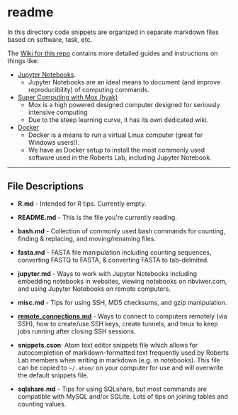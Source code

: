 # readme
 In this directory code snippets are organized in separate markdown files based on software, task, etc.

 The [Wiki for this repo](https://github.com/RobertsLab/code/wiki) contains more detailed guides and instructions on things like:

 - [Jupyter Notebooks](https://github.com/RobertsLab/code/wiki/Jupyter-Notebook-Guide).
     - Jupyter Notebooks are an ideal means to document (and improve reproducibility) of computing commands.
 - [Super Computing with Mox (hyak)](https://github.com/RobertsLab/hyak_mox/wiki)
     - Mox is a high powered designed computer designed for seriously intensive computing
     - Due to the steep learning curve, it has its own dedicated wiki.
 - [Docker](https://github.com/RobertsLab/code/wiki/Docker-Guide)
     - Docker is a means to run a virtual Linux computer (great for Windows users!).
     - We have as Docker setup to install the most commonly used software used in the Roberts Lab, including Jupyter Notebook.

---

## File Descriptions

- **R.md** - Intended for R tips. Currently empty.

- **README.md** - This is the file you're currently reading.

- **bash.md** - Collection of commonly used bash commands for counting, finding & replacing, and moving/renaming files.

- **fasta.md** - FASTA file manipulation including counting sequences, converting FASTQ to FASTA, & converting FASTA to tab-delmited.

- **jupyter.md** - Ways to work with Jupyter Notebooks including embedding notebooks in websites, viewing notebooks on nbviwer.com, and using Jupyter Notebooks on remote computers.

- **misc.md** - Tips for using SSH, MD5 checksums, and gzip manipulation.

- **[remote_connections.md](https://github.com/RobertsLab/code/blob/master/remote_connections.md)** - Ways to connect to computers remotely (via SSH), how to create/use SSH keys, create tunnels, and tmux to keep jobs running after closing SSH sessions.

- **snippets.cson**: Atom text editor snippets file which allows for autocompletion of markdown-formatted text frequently used by Roberts Lab members when writing in markdown (e.g. in notebooks). This file can be copied to `~/.atom/` on your computer for use and will overwrite the default snippets file.

- **sqlshare.md** - Tips for using SQLshare, but most commands are compatible with MySQL and/or SQLite. Lots of tips on joining tables and counting values.
